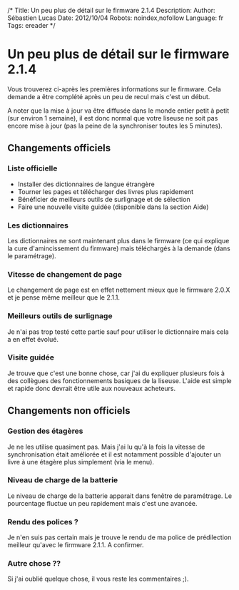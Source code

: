 /*
Title: Un peu plus de détail sur le firmware 2.1.4
Description: 
Author: Sébastien Lucas
Date: 2012/10/04
Robots: noindex,nofollow
Language: fr
Tags: ereader
*/
# Un peu plus de détail sur le firmware 2.1.4

Vous trouverez ci-après les premières informations sur le firmware. Cela demande a être complété après un peu de recul mais c'est un début.

A noter que la mise à jour va être diffusée dans le monde entier petit à petit (sur environ 1 semaine), il est donc normal que votre liseuse ne soit pas encore mise à jour (pas la peine de la synchroniser toutes les 5 minutes).

## Changements officiels 

### Liste officielle
* Installer des dictionnaires de langue étrangère
* Tourner les pages et télécharger des livres plus rapidement
* Bénéficier de meilleurs outils de surlignage et de sélection
* Faire une nouvelle visite guidée (disponible dans la section Aide)

### Les dictionnaires

Les dictionnaires ne sont maintenant plus dans le firmware (ce qui explique la cure d'amincissement du firmware) mais téléchargés à la demande (dans le paramétrage).

### Vitesse de changement de page

Le changement de page est en effet nettement mieux que le firmware 2.0.X et je pense même meilleur que le 2.1.1.

### Meilleurs outils de surlignage

Je n'ai pas trop testé cette partie sauf pour utiliser le dictionnaire mais cela a en effet évolué.

### Visite guidée

Je trouve que c'est une bonne chose, car j'ai du expliquer plusieurs fois à des collègues des fonctionnements basiques de la liseuse. L'aide est simple et rapide donc devrait être utile aux nouveaux acheteurs.

## Changements non officiels

### Gestion des étagères
Je ne les utilise quasiment pas. Mais j'ai lu qu'à la fois la vitesse de synchronisation était améliorée et il est notamment possible d'ajouter un livre à une étagère plus simplement (via le menu).

### Niveau de charge de la batterie

Le niveau de charge de la batterie apparait dans fenêtre de paramétrage. Le pourcentage fluctue un peu rapidement mais c'est une avancée.

### Rendu des polices ?

Je n'en suis pas certain mais je trouve le rendu de ma police de prédilection meilleur qu'avec le firmware 2.1.1. A confirmer.

### Autre chose ??

Si j'ai oublié quelque chose, il vous reste les commentaires ;).



